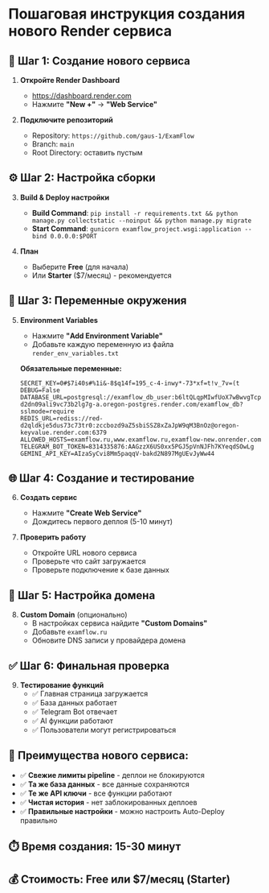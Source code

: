 # Пошаговая инструкция создания нового Render сервиса

## 🚀 Шаг 1: Создание нового сервиса

1. **Откройте Render Dashboard**
   - https://dashboard.render.com
   - Нажмите **"New +"** → **"Web Service"**

2. **Подключите репозиторий**
   - Repository: `https://github.com/gaus-1/ExamFlow`
   - Branch: `main`
   - Root Directory: оставить пустым

## ⚙️ Шаг 2: Настройка сборки

3. **Build & Deploy настройки**
   - **Build Command**: `pip install -r requirements.txt && python manage.py collectstatic --noinput && python manage.py migrate`
   - **Start Command**: `gunicorn examflow_project.wsgi:application --bind 0.0.0.0:$PORT`

4. **План**
   - Выберите **Free** (для начала)
   - Или **Starter** ($7/месяц) - рекомендуется

## 🔧 Шаг 3: Переменные окружения

5. **Environment Variables**
   - Нажмите **"Add Environment Variable"**
   - Добавьте каждую переменную из файла `render_env_variables.txt`

   **Обязательные переменные:**
   ```
   SECRET_KEY=0#$7i40s#%1i&-8$q14f=195_c-4-inwy*-73*xf=t!v_7v=(t
   DEBUG=False
   DATABASE_URL=postgresql://examflow_db_user:b6ltQLqpMIwfUoX7wBwvgTcpOunPAhdl@dpg-d2dn09ali9vc73b2lg7g-a.oregon-postgres.render.com/examflow_db?sslmode=require
   REDIS_URL=rediss://red-d2qldkje5dus73c73tr0:zccbozd9aZ5sbiSSZ8xZaJpW9qM3BnOz@oregon-keyvalue.render.com:6379
   ALLOWED_HOSTS=examflow.ru,www.examflow.ru,examflow-new.onrender.com
   TELEGRAM_BOT_TOKEN=8314335876:AAGzzX6US0xx5PGJ5pVnNJFh7KYeqdSOwLg
   GEMINI_API_KEY=AIzaSyCvi8Mm5paqqV-bakd2N897MgUEvJyWw44
   ```

## 🌐 Шаг 4: Создание и тестирование

6. **Создать сервис**
   - Нажмите **"Create Web Service"**
   - Дождитесь первого деплоя (5-10 минут)

7. **Проверить работу**
   - Откройте URL нового сервиса
   - Проверьте что сайт загружается
   - Проверьте подключение к базе данных

## 🔗 Шаг 5: Настройка домена

8. **Custom Domain** (опционально)
   - В настройках сервиса найдите **"Custom Domains"**
   - Добавьте `examflow.ru`
   - Обновите DNS записи у провайдера домена

## ✅ Шаг 6: Финальная проверка

9. **Тестирование функций**
   - ✅ Главная страница загружается
   - ✅ База данных работает
   - ✅ Telegram Bot отвечает
   - ✅ AI функции работают
   - ✅ Пользователи могут регистрироваться

## 🎯 Преимущества нового сервиса:

- ✅ **Свежие лимиты pipeline** - деплои не блокируются
- ✅ **Та же база данных** - все данные сохраняются
- ✅ **Те же API ключи** - все функции работают
- ✅ **Чистая история** - нет заблокированных деплоев
- ✅ **Правильные настройки** - можно настроить Auto-Deploy правильно

## ⏱️ Время создания: 15-30 минут

## 💰 Стоимость: Free или $7/месяц (Starter)
